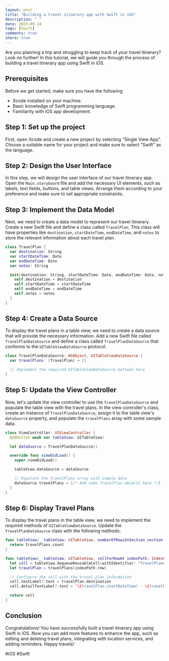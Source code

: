 ```yaml
---
layout: post
title: "Building a travel itinerary app with Swift in iOS"
description: " "
date: 2023-09-14
tags: [Swift]
comments: true
share: true
---
```


Are you planning a trip and struggling to keep track of your travel itinerary? Look no further! In this tutorial, we will guide you through the process of building a travel itinerary app using Swift in iOS.

## Prerequisites

Before we get started, make sure you have the following:

- Xcode installed on your machine.
- Basic knowledge of Swift programming language.
- Familiarity with iOS app development.

## Step 1: Set up the project

First, open Xcode and create a new project by selecting "Single View App". Choose a suitable name for your project and make sure to select "Swift" as the language.

## Step 2: Design the User Interface

In this step, we will design the user interface of our travel itinerary app. Open the `Main.storyboard` file and add the necessary UI elements, such as labels, text fields, buttons, and table views. Arrange them according to your preference and make sure to set appropriate constraints.

## Step 3: Implement the Data Model

Next, we need to create a data model to represent our travel itinerary. Create a new Swift file and define a class called `TravelPlan`. This class will have properties like `destination`, `startDateTime`, `endDateTime`, and `notes` to store the relevant information about each travel plan.

```swift
class TravelPlan {
  var destination: String
  var startDateTime: Date
  var endDateTime: Date
  var notes: String

  init(destination: String, startDateTime: Date, endDateTime: Date, notes: String) {
    self.destination = destination
    self.startDateTime = startDateTime
    self.endDateTime = endDateTime
    self.notes = notes
  }
}
```

## Step 4: Create a Data Source

To display the travel plans in a table view, we need to create a data source that will provide the necessary information. Add a new Swift file called `TravelPlanDataSource` and define a class called `TravelPlanDataSource` that conforms to the `UITableViewDataSource` protocol.

```swift
class TravelPlanDataSource: NSObject, UITableViewDataSource {
  var travelPlans: [TravelPlan] = []

  // Implement the required UITableViewDataSource methods here
}
```

## Step 5: Update the View Controller

Now, let's update the view controller to use the `TravelPlanDataSource` and populate the table view with the travel plans. In the view controller's class, create an instance of `TravelPlanDataSource`, assign it to the table view's `dataSource` property, and populate the `travelPlans` array with some sample data.

```swift
class ViewController: UIViewController {
  @IBOutlet weak var tableView: UITableView!

  let dataSource = TravelPlanDataSource()

  override func viewDidLoad() {
    super.viewDidLoad()

    tableView.dataSource = dataSource

    // Populate the travelPlans array with sample data
    dataSource.travelPlans = [/* Add some TravelPlan objects here */]
  }
}
```

## Step 6: Display Travel Plans

To display the travel plans in the table view, we need to implement the required methods of `UITableViewDataSource`. Update the `TravelPlanDataSource` class with the following methods:

```swift
func tableView(_ tableView: UITableView, numberOfRowsInSection section: Int) -> Int {
  return travelPlans.count
}

func tableView(_ tableView: UITableView, cellForRowAt indexPath: IndexPath) -> UITableViewCell {
  let cell = tableView.dequeueReusableCell(withIdentifier: "TravelPlanCell", for: indexPath)
  let travelPlan = travelPlans[indexPath.row]

  // Configure the cell with the travel plan information
  cell.textLabel?.text = travelPlan.destination
  cell.detailTextLabel?.text = "\(travelPlan.startDateTime) - \(travelPlan.endDateTime)"

  return cell
}
```

## Conclusion

Congratulations! You have successfully built a travel itinerary app using Swift in iOS. Now you can add more features to enhance the app, such as editing and deleting travel plans, integrating with location services, and adding reminders. Happy travels!

#iOS #Swift